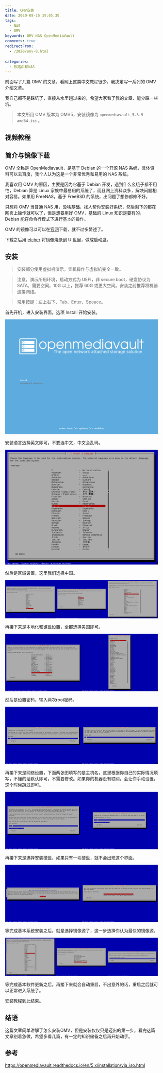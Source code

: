 ```yaml
---
title: OMV安装
date: 2020-08-26 19:05:30
tags: 
  - NAS
  - OMV
keywords: OMV NAS OpenMediaVault
comments: true
redirectFrom:
  - /2020/omv-0.html

categories: 
  - 软路由和NAS
---
```


前面写了几篇 OMV 的文章，看网上这类中文教程很少，我决定写一系列的 OMV 介绍文章。

我自己都不是踩坑了，直接从水里趟过来的，希望大家看了我的文章，能少踩一些坑。

<!-- more -->

> 本文所用 OMV 版本为 OMV5，安装镜像为 `openmediavault_5.3.9-amd64.iso` 。

## 视频教程

<Bilibili bvid="BV1Lv411173Q" />

## 简介与镜像下载

OMV 全称是 OpenMediavault，是基于 Debian 的一个开源 NAS 系统，具体资料可以去百度，我个人认为这是一个非常优秀和易用的 NAS 系统。

我喜欢用 OMV 的原因，主要是因为它基于 Debian 开发，遇到什么幺蛾子都不用怕，Debian 算是 Linux 家族中最易用的系统了，而且网上资料众多，解决问题相对容易。如果用 FreeNAS，基于 FreeBSD 的系统，出问题了想修都修不好。

只想将 OMV 当普通 NAS 用，没啥基础，找人帮你安装好系统，然后剩下的都在网页上操作就可以了，但是想要用好 OMV，基础的 Linux 知识是要有的，Debian 能在命令行模式下进行基本的操作。

OMV 的镜像可以可以在[官网](https://www.openmediavault.org/)下载，就不过多赘述了。

下载之后用 [etcher](https://www.balena.io/etcher/) 将镜像烧录到 U 盘里，做成启动盘。

## 安装

> 安装部分使用虚拟机演示，实机操作与虚拟机完全一致。

> 注意，演示所用环境，启动方式为 UEFI，非 secure boot，硬盘协议为 SATA，需要空间，10G 以上，推荐 60G 或更大空间。安装之前推荐将机器连接网络。

> 常用按键：左上右下、Tab、Enter、Speace。

首先开机，进入安装界面，选项 Install 开始安装。

![安装界面](./img/08/OMV-2020-08-26-15-02-03.png)

安装语言选择英文即可，不要选中文，中文会乱码。

![语言选择](./img/08/OMV-2020-08-26-15-02-17.png)

然后是区域设置，这里我们选择中国。

![区域设置](./img/08/OMV-2020-08-26-15-02-44.png)

再接下来是本地化和键盘设置，全都选择美国即可。

![本地化设置](./img/08/OMV-2020-08-26-15-03-01.png)

然后是设置密码，输入两次root密码。

![设置密码](./img/08/OMV-2020-08-26-15-06-37.png)

再接下来是网络设置，下面两张图填写的是主机名，这里根据你自己的实际情况填写，不懂的话默认即可，不需要修改。如果你的机器没有联网，会让你手动设置，这个时候跳过即可。

![网络设置](./img/08/OMV-2020-08-26-15-06-55.png)

再接下来是选择安装硬盘，如果只有一块硬盘，就不会出现这个界面。

![选择硬盘](./img/08/OMV-2020-08-26-15-07-11.png)

等完成基本系统安装之后，就是选择镜像源了，这一步选择你认为最快的镜像源。

![选择镜像源](./img/08/OMV-2020-08-26-15-08-38.png)

等完成基本软件更新之后，再接下来就会自动重启，不出意外的话，重启之后就可以正常进入系统了。

安装教程到此结束。

## 结语

这篇文章简单讲解了怎么安装OMV，但是安装仅仅只是迈出的第一步，看完这篇文章别着急做，希望多看几篇，有一定的知识储备之后再开始动手。

## 参考

https://openmediavault.readthedocs.io/en/5.x/installation/via_iso.html